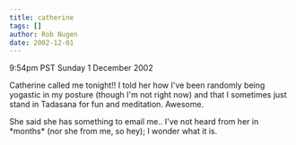 ```yaml
---
title: catherine
tags: []
author: Rob Nugen
date: 2002-12-01
---
```


<p class=date>9:54pm PST Sunday 1 December 2002</p>

<p>Catherine called me tonight!!  I told her how I've been randomly
being yogastic in my posture (though I'm not right now) and that I
sometimes just stand in Tadasana for fun and meditation.  Awesome.</p>

<p>She said she has something to email me..  I've not heard from her
in *months* (nor she from me, so hey); I wonder what it is.</p>
